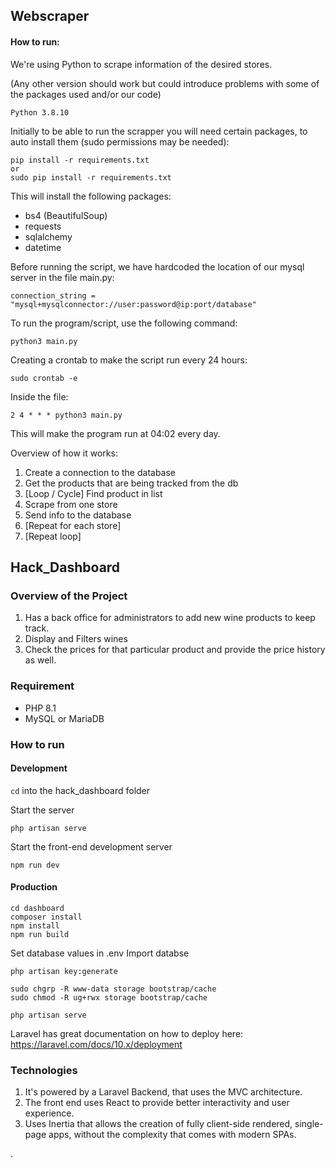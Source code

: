 ## Webscraper

#### How to run:

We're using Python to scrape information of the desired stores.

(Any other version should work but could introduce problems with some of the packages used and/or our code)

    Python 3.8.10

Initially to be able to run the scrapper you will need certain packages, to auto install them (sudo permissions may be needed):

    pip install -r requirements.txt
    or
    sudo pip install -r requirements.txt

This will install the following packages:

- bs4 (BeautifulSoup)
- requests
- sqlalchemy
- datetime

Before running the script, we have hardcoded the location of our mysql server in the file main.py:

    connection_string = "mysql+mysqlconnector://user:password@ip:port/database"

To run the program/script, use the following command:

    python3 main.py

Creating a crontab to make the script run every 24 hours:

    sudo crontab -e

Inside the file:

    2 4 * * * python3 main.py

This will make the program run at 04:02 every day.

Overview of how it works:

1. Create a connection to the database
2. Get the products that are being tracked from the db
3. [Loop / Cycle] Find product in list
4. Scrape from one store
5. Send info to the database
6. [Repeat for each store]
7. [Repeat loop]

## Hack_Dashboard

### Overview of the Project

1. Has a back office for administrators to add new wine products to keep track.
2. Display and Filters wines
3. Check the prices for that particular product and provide the price history as well.

### Requirement

- PHP 8.1
- MySQL or MariaDB

### How to run

#### Development

`cd` into the hack_dashboard folder

Start the server

    php artisan serve

Start the front-end development server

    npm run dev

#### Production

    cd dashboard
    composer install
    npm install
    npm run build

Set database values in .env
Import databse

    php artisan key:generate

    sudo chgrp -R www-data storage bootstrap/cache
    sudo chmod -R ug+rwx storage bootstrap/cache

    php artisan serve

Laravel has great documentation on how to deploy here:
https://laravel.com/docs/10.x/deployment

### Technologies

1. It's powered by a Laravel Backend, that uses the MVC architecture.
2. The front end uses React to provide better interactivity and user experience.
3. Uses Inertia that allows the creation of fully client-side rendered, single-page apps, without the complexity that comes with modern SPAs.

.

